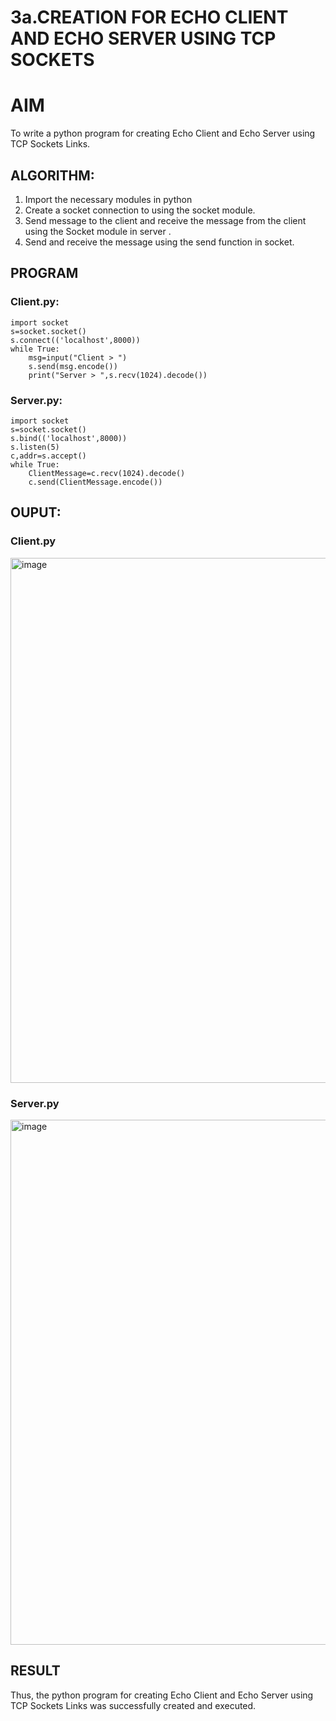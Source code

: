 # 3a.CREATION FOR ECHO CLIENT AND ECHO SERVER USING TCP SOCKETS
# AIM
To write a python program for creating Echo Client and Echo Server using TCP
Sockets Links.
## ALGORITHM:
1. Import the necessary modules in python
2. Create a socket connection to using the socket module.
3. Send message to the client and receive the message from the client using the Socket module in
 server .
4. Send and receive the message using the send function in socket.
## PROGRAM
### Client.py:
```
import socket 
s=socket.socket() 
s.connect(('localhost',8000)) 
while True: 
    msg=input("Client > ") 
    s.send(msg.encode()) 
    print("Server > ",s.recv(1024).decode())  
```
### Server.py:
```
import socket 
s=socket.socket() 
s.bind(('localhost',8000)) 
s.listen(5) 
c,addr=s.accept() 
while True: 
    ClientMessage=c.recv(1024).decode() 
    c.send(ClientMessage.encode())
```
## OUPUT:
### Client.py
<img width="840" alt="image" src="https://github.com/Ganesh23013987/3a.Sockets_Creation_for_Echo_Client_and_Echo_Server/assets/147473768/1f2354fb-0a34-4612-9f73-caf15a303e55">

### Server.py
<img width="840" alt="image" src="https://github.com/Ganesh23013987/3a.Sockets_Creation_for_Echo_Client_and_Echo_Server/assets/147473768/5aae1083-1c71-4cbc-9610-7ca057a7b387">





## RESULT
Thus, the python program for creating Echo Client and Echo Server using TCP Sockets Links 
was successfully created and executed.
